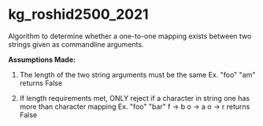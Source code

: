 # kg_roshid2500_2021

Algorithm to determine whether a one-to-one mapping exists between two strings given as commandline arguments. 

**Assumptions Made:**
1) The length of the two string arguments must be the same
  Ex. "foo"   "am"
  returns False 
  
2) If length requirements met, ONLY reject if a character in string one has more than character mapping 
  Ex. "foo"   "bar" 
  f -> b 
  o -> a 
  o -> r 
  returns False 

